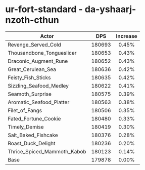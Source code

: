 # ur-fort-standard - da-yshaarj-nzoth-cthun
| Actor | DPS | Increase |
|---|:---:|:---:|
|Revenge_Served_Cold|180693|0.45%|
|Thousandbone_Tongueslicer|180653|0.43%|
|Draconic_Augment_Rune|180652|0.43%|
|Great_Cerulean_Sea|180636|0.42%|
|Feisty_Fish_Sticks|180635|0.42%|
|Sizzling_Seafood_Medley|180622|0.41%|
|Seamoth_Surprise|180575|0.39%|
|Aromatic_Seafood_Platter|180563|0.38%|
|Filet_of_Fangs|180506|0.35%|
|Fated_Fortune_Cookie|180480|0.33%|
|Timely_Demise|180419|0.30%|
|Salt_Baked_Fishcake|180376|0.28%|
|Roast_Duck_Delight|180236|0.20%|
|Thrice_Spiced_Mammoth_Kabob|180123|0.14%|
|Base|179878|0.00%|

